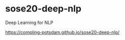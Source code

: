 # sose20-deep-nlp  

Deep Learning for NLP 

<https://compling-potsdam.github.io/sose20-deep-nlp/>  
